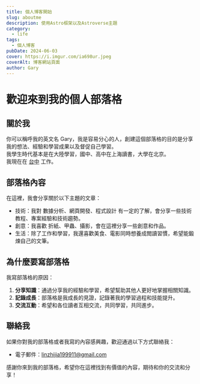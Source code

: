 ```yaml
---
title: 個人博客開始
slug: aboutme
description: 使用Astro框架以及Astroverse主題
category:
  - life
tags:
  - 個人博客
pubDate: 2024-06-03
cover: https://i.imgur.com/ia698ur.jpeg
coverAlt: 博客網站頁面
author: Gary
---
```


# 歡迎來到我的個人部落格

## 關於我

你可以稱呼我的英文名 Gary，我是容易分心的人，創建這個部落格的目的是分享我的想法、經驗和學習成果以及督促自己學習。<br> 
我學生時代基本是在大陸學習，國中、高中在上海讀書，大學在北京。<br> 
我現在在 [台中](https://zh.wikipedia.org/wiki/%E8%87%BA%E4%B8%AD%E5%B8%82) 工作。

## 部落格內容

在這裡，我會分享關於以下主題的文章：

- 技術：我對 數據分析、網頁開發、程式設計 有一定的了解，會分享一些技術教程、專案經驗和技術趨勢。
- 創意：我喜歡 折紙、甲蟲、攝影，會在這裡分享一些創意和作品。
- 生活：除了工作和學習，我還喜歡美食、電影同時想養成閲讀習慣，希望能鍛煉自己的文筆。

## 為什麼要寫部落格

我寫部落格的原因：

1. **分享知識**：通過分享我的經驗和學習，希望幫助其他人更好地掌握相關知識。
2. **記錄成長**：部落格是我成長的見證，記錄著我的學習過程和技能提升。
3. **交流互動**：希望和各位讀者互相交流，共同學習，共同進步。

## 聯絡我

如果你對我的部落格或者我寫的內容感興趣，歡迎通過以下方式聯絡我：

- 電子郵件：linzhijia199911@gmail.com

感謝你來到我的部落格，希望你在這裡找到有價值的內容，期待和你的交流和分享！
